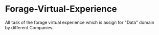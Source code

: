 # Forage-Virtual-Experience
All task of the forage virtual experience which is assign for "Data" domain by different Companies.
